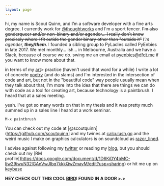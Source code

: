 ```yaml
---
layout: page
---
```


  hi, my name is Scout Quinn, and I’m a software developer with a fine arts degree. I currently work for [@thoughtworks](https://github.com/thoughtworks) and I'm a sport fencer. ~~I'm also genderqueer and/or non-binary and/or agender... I really don't know precisely where I fit outide the gender binary other than "outside it"~~ *I'm agender, **they/them***. I founded a sibling group to PyLadies called PyEnbies in late 2017. We met monthly... ish... in Melbourne, Australia and we have a Slack, because of course we do. swing me an email at [pyenbies@dfdt.me](mailto:pyenbies@dfdt.me) if you want to know more about that.

  in terms of my [art](https://scoutquinn.github.io)> practice (haven't used that word for a while) I write a lot of concrete [poetry](https://scoutquinn.github.io/poetry) \(and do slams\) and I'm interested in the intersection of code and art, but not in the "beautiful code" way people usually mean when they talk about that, I'm more into the idea that there are things we can do with code as a tool for creating art, because technology is a paintbrush. I heard that at a sales meeting.

  yeah. I've got so many words on that in my thesis and it was pretty much summed up in a sales line I heard at a work seminar.

```
M-x paintbrush
```

  You can check out my code at [@scoutquinn](https://github.com/scoutquinn] and my twines at [calculush.gq](https://calculush.gq) and the weird music I make on graphics calculators is on soundcloud as [razor_lined](https://soundcloud.com/razor_lined).

  I advise against following my [twitter](https://twitter.com/calculush) or reading my [blog](blog), but you should check out my [RM profile[(https://docs.google.com/document/d/1D6KiDY4bMC-Ijw29iwuN32lGAnVwJIbq7kkkQwZmayM/edit?usp=sharing) or hit me up on [keybase](https://keybase.io/scoutquinn)

  **HEY CHECK OUT THIS COOL [BIRD](https://keybase.pub/scoutquinn/door-canary.txt)I FOUND IN A DOOR >.>**
